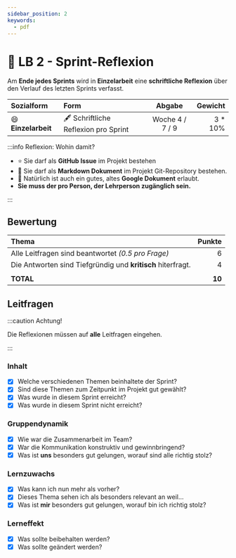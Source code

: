 ```yaml
---
sidebar_position: 2
keywords:
  - pdf
---
```


# 🪩 LB 2 - Sprint-Reflexion

Am **Ende jedes Sprints** wird in **Einzelarbeit** eine **schriftliche
Reflexion** über den Verlauf des letzten Sprints verfasst.

| Sozialform               | Form                                 |     Abgabe      |  Gewicht |
| :----------------------- | :----------------------------------- | :-------------: | -------: |
| :smile: **Einzelarbeit** | 🖋️ Schriftliche Reflexion pro Sprint | Woche 4 / 7 / 9 | 3 \* 10% |

:::info Reflexion: Wohin damit?

- :star: Sie darf als **GitHub Issue** im Projekt bestehen
- :rocket: Sie darf als **Markdown Dokument** im Projekt Git-Repository
  bestehen.
- :older_man: Natürlich ist auch ein gutes, altes **Google Dokument** erlaubt.
- **Sie muss der pro Person, der Lehrperson zugänglich sein.**

:::

## Bewertung

| Thema                                                       | Punkte |
| :---------------------------------------------------------- | -----: |
| Alle Leitfragen sind beantwortet _(0.5 pro Frage)_          |      6 |
| Die Antworten sind Tiefgründig und **kritisch** hiterfragt. |      4 |
|                                                             |        |
| **TOTAL**                                                   | **10** |

## Leitfragen

:::caution Achtung!

Die Reflexionen müssen auf **alle** Leitfragen eingehen.

:::

### Inhalt

- [x] Welche verschiedenen Themen beinhaltete der Sprint?
- [x] Sind diese Themen zum Zeitpunkt im Projekt gut gewählt?
- [x] Was wurde in diesem Sprint erreicht?
- [x] Was wurde in diesem Sprint nicht erreicht?

### Gruppendynamik

- [x] Wie war die Zusammenarbeit im Team?
- [x] War die Kommunikation konstruktiv und gewinnbringend?
- [x] Was ist **uns** besonders gut gelungen, worauf sind alle richtig stolz?

### Lernzuwachs

- [x] Was kann ich nun mehr als vorher?
- [x] Dieses Thema sehen ich als besonders relevant an weil...
- [x] Was ist **mir** besonders gut gelungen, worauf bin ich richtig stolz?

### Lerneffekt

- [x] Was sollte beibehalten werden?
- [x] Was sollte geändert werden?
